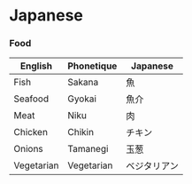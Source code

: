# Japanese
### Food

English | Phonetique | Japanese
--------|------------|----------
Fish | Sakana | 魚
Seafood | Gyokai | 魚介
Meat | Niku | 肉
Chicken | Chikin | チキン 
Onions | Tamanegi | 玉葱
Vegetarian | Vegetarian | ベジタリアン
